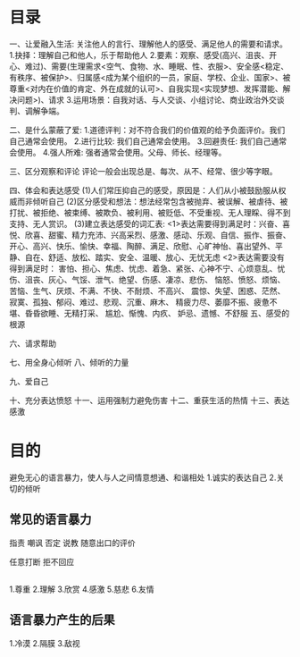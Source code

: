 # 目录
一、让爱融入生活: 关注他人的言行、理解他人的感受、满足他人的需要和请求。
1.抉择：理解自己和他人，乐于帮助他人
2.要素：观察、感受(高兴、沮丧、开心、难过)、需要(生理需求<空气、食物、水、睡眠、性、衣服>、安全感<稳定、有秩序、被保护>、归属感<成为某个组织的一员，家庭、学校、企业、国家>、被尊重<对内在价值的肯定、外在成就的认可>、自我实现<实现梦想、发挥潜能、解决问题>)、请求
3.运用场景：自我对话、与人交谈、小组讨论、商业政治外交谈判、调解争端。

二、是什么蒙蔽了爱: 
1.道德评判：对不符合我们的价值观的给予负面评价。我们自己通常会使用。
2.进行比较: 我们自己通常会使用。
3.回避责任: 我们自己通常会使用。
4.强人所难: 强者通常会使用。父母、师长、经理等。

三、区分观察和评论
  评论一般会出现总是、每次、从不、经常、很少等字眼。

四、体会和表达感受
  (1)人们常压抑自己的感受，原因是：人们从小被鼓励服从权威而非倾听自己
  (2)区分感受和想法：想法经常包含被抛弃、被误解、被虐待、被打扰、被拒绝、被束缚、被欺负、被利用、被贬低、不受重视、无人理睬、得不到支持、无人赏识。
  (3)建立表达感受的词汇表: 
    <1>表达需要得到满足时：兴奋、喜悦、欣喜、甜蜜、精力充沛、兴高采烈、感激、感动、乐观、自信、振作、振奋、开心、高兴、快乐、愉快、幸福、陶醉、满足、欣慰、心旷神怡、喜出望外、平静、自在、舒适、放松、踏实、安全、温暖、放心、无忧无虑
    <2>表达需要没有得到满足时：
       害怕、担心、焦虑、忧虑、着急、紧张、心神不宁、心烦意乱、忧伤、沮丧、灰心、气馁、泄气、绝望、伤感、凄凉、悲伤、
       恼怒、愤怒、烦恼、苦恼、生气、厌烦、不满、不快、不耐烦、不高兴、
       震惊、失望、困惑、茫然、
       寂寞、孤独、郁闷、难过、悲观、沉重、麻木、
       精疲力尽、萎靡不振、疲惫不堪、昏昏欲睡、无精打采、
       尴尬、惭愧、内疚、
       妒忌、遗憾、不舒服
五、感受的根源

六、请求帮助

七、用全身心倾听
八、倾听的力量

九、爱自己

十、充分表达愤怒
十一、运用强制力避免伤害
十二、重获生活的热情
十三、表达感激

# 目的
  避免无心的语言暴力，使人与人之间情意想通、和谐相处
  1.诚实的表达自己
  2.关切的倾听
  
## 常见的语言暴力
指责
嘲讽
否定
说教
随意出口的评价

任意打断
拒不回应

## 
1.尊重
2.理解
3.欣赏
4.感激
5.慈悲
6.友情

## 语言暴力产生的后果
1.冷漠
2.隔膜
3.敌视


